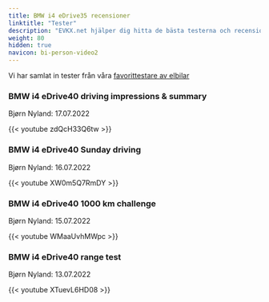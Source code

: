 ```yaml
---
title: BMW i4 eDrive35 recensioner
linktitle: "Tester"
description: "EVKX.net hjälper dig hitta de bästa testerna och recensionerna av denna modell."
weight: 80
hidden: true
navicon: bi-person-video2
---
```

Vi har samlat in tester från våra [favorittestare av elbilar](../../../../../guides/evreviewers/)

<div class="container text-center shadow p-2 pe-4 mb-5 bg-body-tertiary rounded border">
<h3>BMW i4 eDrive40 driving impressions & summary</h3>
<p>Bjørn Nyland: 17.07.2022</p>

{{< youtube zdQcH33Q6tw >}}

</div>
<div class="container text-center shadow p-2 pe-4 mb-5 bg-body-tertiary rounded border">
<h3>BMW i4 eDrive40 Sunday driving</h3>
<p>Bjørn Nyland: 16.07.2022</p>

{{< youtube XW0m5Q7RmDY >}}

</div>
<div class="container text-center shadow p-2 pe-4 mb-5 bg-body-tertiary rounded border">
<h3>BMW i4 eDrive40 1000 km challenge</h3>
<p>Bjørn Nyland: 15.07.2022</p>

{{< youtube WMaaUvhMWpc >}}

</div>
<div class="container text-center shadow p-2 pe-4 mb-5 bg-body-tertiary rounded border">
<h3>BMW i4 eDrive40 range test</h3>
<p>Bjørn Nyland: 13.07.2022</p>

{{< youtube XTuevL6HD08 >}}

</div>
